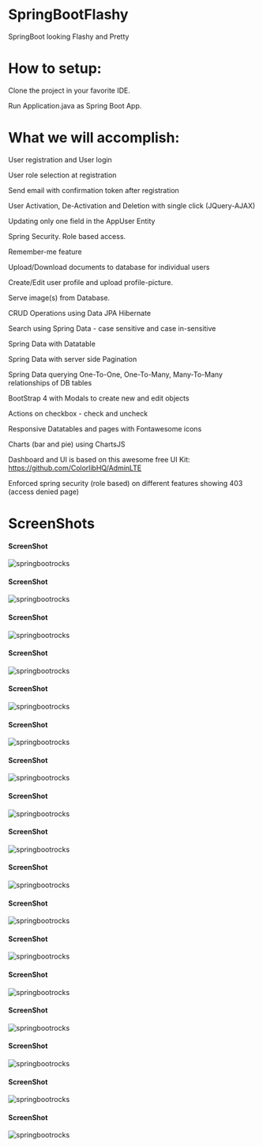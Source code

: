 # SpringBootFlashy

SpringBoot looking Flashy and Pretty

# How to setup:
Clone the project in your favorite IDE.

Run Application.java as Spring Boot App.

# What we will accomplish:

User registration and User login

User role selection at registration

Send email with confirmation token after registration

User Activation, De-Activation and Deletion with single click (JQuery-AJAX) 

Updating only one field in the AppUser Entity

Spring Security. Role based access.

Remember-me feature

Upload/Download documents to database for individual users

Create/Edit user profile and upload profile-picture.

Serve image(s) from Database.

CRUD Operations using Data JPA Hibernate

Search using Spring Data - case sensitive and case in-sensitive

Spring Data with Datatable

Spring Data with server side Pagination

Spring Data querying One-To-One, One-To-Many, Many-To-Many relationships of DB tables

BootStrap 4 with Modals to create new and edit objects

Actions on checkbox - check and uncheck

Responsive Datatables and pages with Fontawesome icons

Charts (bar and pie) using ChartsJS

Dashboard and UI is based on this awesome free UI Kit: https://github.com/ColorlibHQ/AdminLTE

Enforced spring security (role based) on different features showing 403 (access denied page)



# ScreenShots

<h4> ScreenShot </h4>

![springbootrocks](https://github.com/ajkr195/SpringBootFlashy/blob/master/screenshots/1.png)


<h4> ScreenShot </h4>

![springbootrocks](https://github.com/ajkr195/SpringBootFlashy/blob/master/screenshots/2.png)


<h4> ScreenShot </h4>

![springbootrocks](https://github.com/ajkr195/SpringBootFlashy/blob/master/screenshots/3.png)

<h4> ScreenShot </h4>

![springbootrocks](https://github.com/ajkr195/SpringBootFlashy/blob/master/screenshots/4.png)

<h4> ScreenShot </h4>

![springbootrocks](https://github.com/ajkr195/SpringBootFlashy/blob/master/screenshots/5.png)

<h4> ScreenShot </h4>

![springbootrocks](https://github.com/ajkr195/SpringBootFlashy/blob/master/screenshots/6.png)

<h4> ScreenShot </h4>

![springbootrocks](https://github.com/ajkr195/SpringBootFlashy/blob/master/screenshots/7.png)

<h4> ScreenShot </h4>

![springbootrocks](https://github.com/ajkr195/SpringBootFlashy/blob/master/screenshots/8.png)

<h4> ScreenShot </h4>

![springbootrocks](https://github.com/ajkr195/SpringBootFlashy/blob/master/screenshots/9.png)

<h4> ScreenShot </h4>

![springbootrocks](https://github.com/ajkr195/SpringBootFlashy/blob/master/screenshots/10.png)

<h4> ScreenShot </h4>

![springbootrocks](https://github.com/ajkr195/SpringBootFlashy/blob/master/screenshots/11.png)

<h4> ScreenShot </h4>

![springbootrocks](https://github.com/ajkr195/SpringBootFlashy/blob/master/screenshots/12.png)

<h4> ScreenShot </h4>

![springbootrocks](https://github.com/ajkr195/SpringBootFlashy/blob/master/screenshots/13.png)

<h4> ScreenShot </h4>

![springbootrocks](https://github.com/ajkr195/SpringBootFlashy/blob/master/screenshots/14.png)

<h4> ScreenShot </h4>

![springbootrocks](https://github.com/ajkr195/SpringBootFlashy/blob/master/screenshots/15.png)

<h4> ScreenShot </h4>

![springbootrocks](https://github.com/ajkr195/SpringBootFlashy/blob/master/screenshots/16.png)

<h4> ScreenShot </h4>

![springbootrocks](https://github.com/ajkr195/SpringBootFlashy/blob/master/screenshots/17.png)
